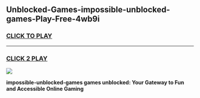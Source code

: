 
## Unblocked-Games-impossible-unblocked-games-Play-Free-4wb9i
<h3>
<a href="https://premium76.site?title=impossible-unblocked-games&ref=20A">CLICK TO PLAY</a></h3>
<hr>

<h3>
<a href="https://premium76.site?title=impossible-unblocked-games&ref=20A">CLICK 2 PLAY</a>
  
</h3>

<a href="https://premium76.site?title=impossible-unblocked-games&ref=20A"><img src="https://clearcache.store/games.png"></a>


**impossible-unblocked-games games unblocked: Your Gateway to Fun and Accessible Online Gaming**
